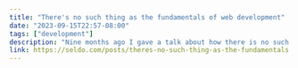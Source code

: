 ```yaml
---
title: "There's no such thing as the fundamentals of web development"
date: "2023-09-15T22:57-08:00"
tags: ["development"]
description: "Nine months ago I gave a talk about how there is no such thing as the fundamentals of web development. It`s a thing I have been saying for years but keep getting pushback on, and when that happens it`s time to write a proper blog post about it rather than just arguing with people one at a time."
link: https://seldo.com/posts/theres-no-such-thing-as-the-fundamentals
---
```

